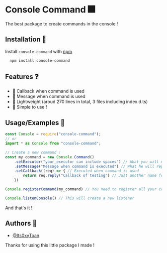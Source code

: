 
# Console Command 🎆

The best package to create commands in the console !


## Installation 🚀

Install `console-command` with [npm](https://npmjs.com)

```bash
  npm install console-command
```


## Features ❓

- 🔄️ Callback when command is used 
- 📨 Message when command is used
- 🍔 Lightweight (aroud 270 lines in total, 3 files including index.d.ts)
- 🚀 Simple to use !
## Usage/Examples 🔨

```javascript
const Console = require("console-command");
// or
import * as Console from "console-command";

// Create a new command !
const my_command = new Console.Command()
    .setExecutor("your_executor can include spaces") // What you will need to send
    .setMessage("Message when command is executed") // What he will reply
    .setCallback((req) => { // Executed when command is used
        return req.reply("Callback of testing") // Just another name for console.log
    })

Console.registerCommand(my_command) // You need to register all your commands or it will not work /!\

Console.listenConsole() // This will create a new listener
```

And that's it !


## Authors 🎈

- [@Its0xyToan](https://www.github.com/Its0xyToan)

Thanks for using this little package I made !
